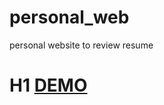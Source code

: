 # personal_web
personal website to review resume 

# H1 [DEMO](https://personal-website-c21af.web.app)
